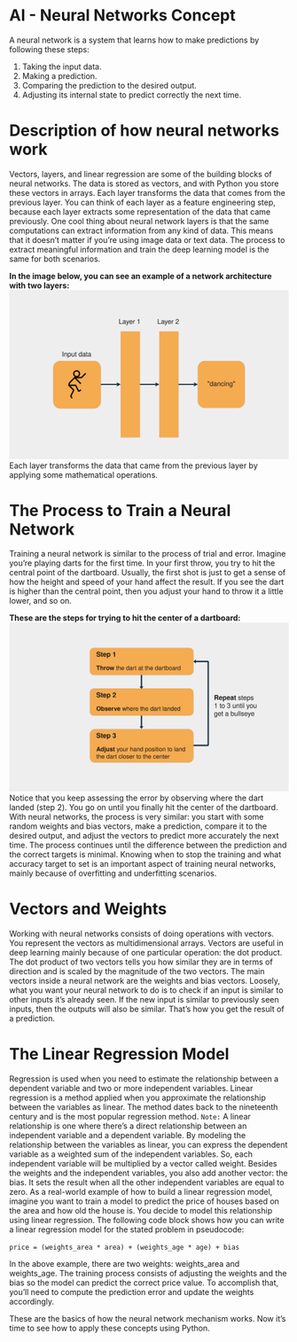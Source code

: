 # AI - Neural Networks Concept
A neural network is a system that learns how to make predictions by following these steps:
1. Taking the input data.
2. Making a prediction.
3. Comparing the prediction to the desired output.
4. Adjusting its internal state to predict correctly the next time.

# Description of how neural networks work
Vectors, layers, and linear regression are some of the building blocks of neural networks. The data is stored as vectors, and with Python you store these vectors in arrays. Each layer transforms the data that comes from the previous layer. You can think of each layer as a feature engineering step, because each layer extracts some representation of the data that came previously. One cool thing about neural network layers is that the same computations can extract information from any kind of data. This means that it doesn’t matter if you’re using image data or text data. The process to extract meaningful information and train the deep learning model is the same for both scenarios.

**In the image below, you can see an example of a network architecture with two layers:**
![Neural Network Layers](images/neural_network_layers.webp "Neural Network Layers")
Each layer transforms the data that came from the previous layer by applying some mathematical operations.
# The Process to Train a Neural Network
Training a neural network is similar to the process of trial and error. Imagine you’re playing darts for the first time. In your first throw, you try to hit the central point of the dartboard. Usually, the first shot is just to get a sense of how the height and speed of your hand affect the result. If you see the dart is higher than the central point, then you adjust your hand to throw it a little lower, and so on.

**These are the steps for trying to hit the center of a dartboard:**
![Steps to hit the center of a dartboard](images/infographic.webp "Steps to hit the center of a dartboard")
Notice that you keep assessing the error by observing where the dart landed (step 2). You go on until you finally hit the center of the dartboard. With neural networks, the process is very similar: you start with some random weights and bias vectors, make a prediction, compare it to the desired output, and adjust the vectors to predict more accurately the next time. The process continues until the difference between the prediction and the correct targets is minimal. Knowing when to stop the training and what accuracy target to set is an important aspect of training neural networks, mainly because of overfitting and underfitting scenarios.

# Vectors and Weights
Working with neural networks consists of doing operations with vectors. You represent the vectors as multidimensional arrays. Vectors are useful in deep learning mainly because of one particular operation: the dot product. The dot product of two vectors tells you how similar they are in terms of direction and is scaled by the magnitude of the two vectors.
The main vectors inside a neural network are the weights and bias vectors. Loosely, what you want your neural network to do is to check if an input is similar to other inputs it’s already seen. If the new input is similar to previously seen inputs, then the outputs will also be similar. That’s how you get the result of a prediction.

# The Linear Regression Model
Regression is used when you need to estimate the relationship between a dependent variable and two or more independent variables. Linear regression is a method applied when you approximate the relationship between the variables as linear. The method dates back to the nineteenth century and is the most popular regression method.
`Note:` 
A linear relationship is one where there’s a direct relationship between an independent variable and a dependent variable.
By modeling the relationship between the variables as linear, you can express the dependent variable as a weighted sum of the independent variables. So, each independent variable will be multiplied by a vector called weight. Besides the weights and the independent variables, you also add another vector: the bias. It sets the result when all the other independent variables are equal to zero.
As a real-world example of how to build a linear regression model, imagine you want to train a model to predict the price of houses based on the area and how old the house is. You decide to model this relationship using linear regression. 
The following code block shows how you can write a linear regression model for the stated problem in pseudocode: 

` price = (weights_area * area) + (weights_age * age) + bias `

In the above example, there are two weights: weights_area and weights_age. The training process consists of adjusting the weights and the bias so the model can predict the correct price value. To accomplish that, you’ll need to compute the prediction error and update the weights accordingly.

These are the basics of how the neural network mechanism works. Now it’s time to see how to apply these concepts using Python.


